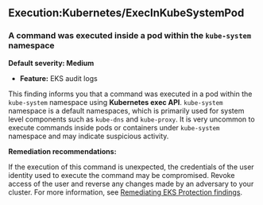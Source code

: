 Execution:Kubernetes/ExecInKubeSystemPod
----------------------------------------

### A command was executed inside a pod within the `kube-system` namespace

**Default severity: Medium**

* **Feature:** EKS audit logs

This finding informs you that a command was executed in a pod within the `kube-system` namespace using **Kubernetes exec API**. `kube-system` namespace is a default namespaces, which is primarily used for system level components such as `kube-dns` and `kube-proxy`. It is very uncommon to execute commands inside pods or containers under `kube-system` namespace and may indicate suspicious activity.

**Remediation recommendations:**

If the execution of this command is unexpected, the credentials of the user identity used to execute the command may be compromised. Revoke access of the user and reverse any changes made by an adversary to your cluster. For more information, see [Remediating EKS Protection findings](https://docs.aws.amazon.com/guardduty/latest/ug/guardduty-remediate-kubernetes.html).